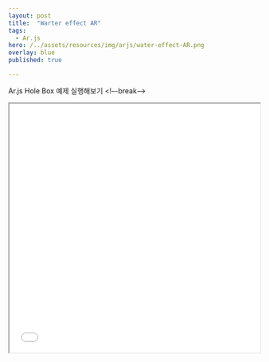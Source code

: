 ```yaml
---
layout: post
title:  "Warter effect AR"
tags:
  - Ar.js
hero: /../assets/resources/img/arjs/water-effect-AR.png
overlay: blue
published: true

---
```

Ar.js Hole Box 예제 실행해보기
<!–-break-–>
                                                                         
<iframe width="100%" height="500px;" src="/../assets/resources/html/arjs/waterEffact.html"></iframe>
